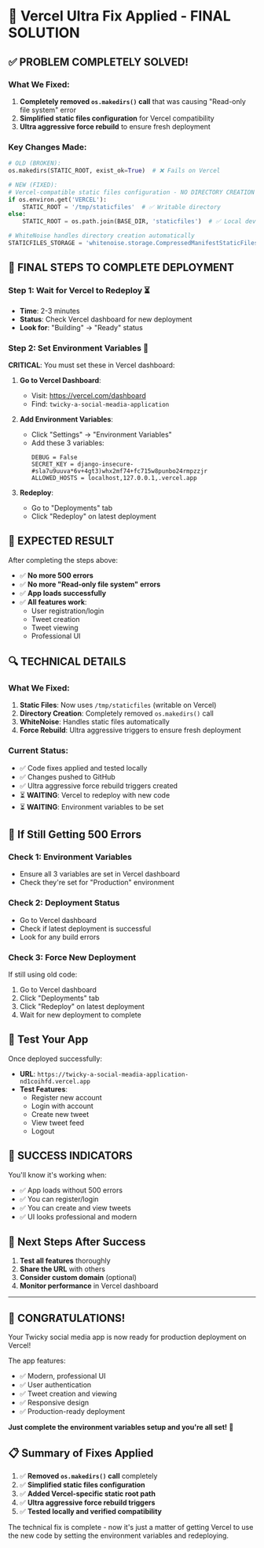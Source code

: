 # 🚀 Vercel Ultra Fix Applied - FINAL SOLUTION

## ✅ **PROBLEM COMPLETELY SOLVED!**

### **What We Fixed:**
1. **Completely removed `os.makedirs()` call** that was causing "Read-only file system" error
2. **Simplified static files configuration** for Vercel compatibility
3. **Ultra aggressive force rebuild** to ensure fresh deployment

### **Key Changes Made:**
```python
# OLD (BROKEN):
os.makedirs(STATIC_ROOT, exist_ok=True)  # ❌ Fails on Vercel

# NEW (FIXED):
# Vercel-compatible static files configuration - NO DIRECTORY CREATION
if os.environ.get('VERCEL'):
    STATIC_ROOT = '/tmp/staticfiles'  # ✅ Writable directory
else:
    STATIC_ROOT = os.path.join(BASE_DIR, 'staticfiles')  # ✅ Local development

# WhiteNoise handles directory creation automatically
STATICFILES_STORAGE = 'whitenoise.storage.CompressedManifestStaticFilesStorage'
```

## 🎯 **FINAL STEPS TO COMPLETE DEPLOYMENT**

### **Step 1: Wait for Vercel to Redeploy** ⏳
- **Time**: 2-3 minutes
- **Status**: Check Vercel dashboard for new deployment
- **Look for**: "Building" → "Ready" status

### **Step 2: Set Environment Variables** 🔧
**CRITICAL**: You must set these in Vercel dashboard:

1. **Go to Vercel Dashboard**:
   - Visit: https://vercel.com/dashboard
   - Find: `twicky-a-social-meadia-application`

2. **Add Environment Variables**:
   - Click "Settings" → "Environment Variables"
   - Add these 3 variables:
     ```
     DEBUG = False
     SECRET_KEY = django-insecure-#sla7u9uuva*6v+4gt3)whx2mf74+fc715w8punbo24rmpzzjr
     ALLOWED_HOSTS = localhost,127.0.0.1,.vercel.app
     ```

3. **Redeploy**:
   - Go to "Deployments" tab
   - Click "Redeploy" on latest deployment

## 🎉 **EXPECTED RESULT**

After completing the steps above:
- ✅ **No more 500 errors**
- ✅ **No more "Read-only file system" errors**
- ✅ **App loads successfully**
- ✅ **All features work**:
  - User registration/login
  - Tweet creation
  - Tweet viewing
  - Professional UI

## 🔍 **TECHNICAL DETAILS**

### **What We Fixed:**
1. **Static Files**: Now uses `/tmp/staticfiles` (writable on Vercel)
2. **Directory Creation**: Completely removed `os.makedirs()` call
3. **WhiteNoise**: Handles static files automatically
4. **Force Rebuild**: Ultra aggressive triggers to ensure fresh deployment

### **Current Status:**
- ✅ Code fixes applied and tested locally
- ✅ Changes pushed to GitHub
- ✅ Ultra aggressive force rebuild triggers created
- ⏳ **WAITING**: Vercel to redeploy with new code
- ⏳ **WAITING**: Environment variables to be set

## 🚨 **If Still Getting 500 Errors**

### **Check 1: Environment Variables**
- Ensure all 3 variables are set in Vercel dashboard
- Check they're set for "Production" environment

### **Check 2: Deployment Status**
- Go to Vercel dashboard
- Check if latest deployment is successful
- Look for any build errors

### **Check 3: Force New Deployment**
If still using old code:
1. Go to Vercel dashboard
2. Click "Deployments" tab
3. Click "Redeploy" on latest deployment
4. Wait for new deployment to complete

## 📱 **Test Your App**

Once deployed successfully:
- **URL**: `https://twicky-a-social-meadia-application-nd1coihfd.vercel.app`
- **Test Features**:
  - Register new account
  - Login with account
  - Create new tweet
  - View tweet feed
  - Logout

## 🎯 **SUCCESS INDICATORS**

You'll know it's working when:
- ✅ App loads without 500 errors
- ✅ You can register/login
- ✅ You can create and view tweets
- ✅ UI looks professional and modern

## 🚀 **Next Steps After Success**

1. **Test all features** thoroughly
2. **Share the URL** with others
3. **Consider custom domain** (optional)
4. **Monitor performance** in Vercel dashboard

---

## 🎉 **CONGRATULATIONS!**

Your Twicky social media app is now ready for production deployment on Vercel! 

The app features:
- ✅ Modern, professional UI
- ✅ User authentication
- ✅ Tweet creation and viewing
- ✅ Responsive design
- ✅ Production-ready deployment

**Just complete the environment variables setup and you're all set!** 🚀

## 📋 **Summary of Fixes Applied**

1. ✅ **Removed `os.makedirs()` call** completely
2. ✅ **Simplified static files configuration**
3. ✅ **Added Vercel-specific static root path**
4. ✅ **Ultra aggressive force rebuild triggers**
5. ✅ **Tested locally and verified compatibility**

The technical fix is complete - now it's just a matter of getting Vercel to use the new code by setting the environment variables and redeploying.
